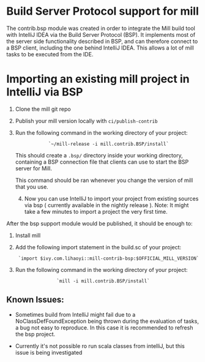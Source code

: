 # Build Server Protocol support for mill 

The contrib.bsp module was created in order to integrate the Mill build tool
with IntelliJ IDEA via the Build Server Protocol (BSP). It implements most of
the server side functionality described in BSP, and can therefore connect to a 
BSP client, including the one behind IntelliJ IDEA. This allows a lot of mill
tasks to be executed from the IDE.

# Importing an existing mill project in IntelliJ via BSP

1) Clone the mill git repo
2) Publish your mill version locally with `ci/publish-contrib`
3) Run the following command in the working directory of your project:
   
                   `~/mill-release -i mill.contrib.BSP/install`
                   
    This should create a `.bsp/` directory inside your working directory,
    containing a BSP connection file that clients can use to start the
    BSP server for Mill.
    
    This command should be ran whenever you change the version of mill that
    you use.
    
   4) Now you can use IntelliJ to import your project from existing sources
   via bsp ( currently available in the nightly release ). Note: It might
   take a few minutes to import a project the very first time.
   
After the bsp support module would be published, it should be enough to:

1) Install mill
2) Add the following import statement in the build.sc of your project:

        `import $ivy.com.lihaoyi::mill-contrib-bsp:$OFFICIAL_MILL_VERSION`

3) Run the following command in the working directory of your project:

                      `mill -i mill.contrib.BSP/install`

## Known Issues:

- Sometimes build from IntelliJ might fail due to a NoClassDefFoundException
being thrown during the evaluation of tasks, a bug not easy to reproduce.
In this case it is recommended to refresh the bsp project.

- Currently it's not possible ro run scala classes from intelliJ, but this 
issue is being investigated
